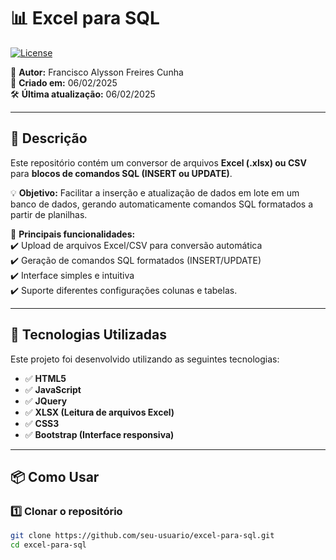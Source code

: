# 📊 Excel para SQL

[![License](https://img.shields.io/badge/license-Apache%202.0-blue.svg)](LICENSE)

📌 **Autor:** Francisco Alysson Freires Cunha  
📅 **Criado em:** 06/02/2025  
🛠 **Última atualização:** 06/02/2025  

---

## 📌 Descrição

Este repositório contém um conversor de arquivos **Excel (.xlsx) ou CSV** para **blocos de comandos SQL (INSERT ou UPDATE)**.  

💡 **Objetivo:** Facilitar a inserção e atualização de dados em lote em um banco de dados, gerando automaticamente comandos SQL formatados a partir de planilhas.  

📌 **Principais funcionalidades:**  
✔️ Upload de arquivos Excel/CSV para conversão automática  
✔️ Geração de comandos SQL formatados (INSERT/UPDATE)  
✔️ Interface simples e intuitiva  
✔️ Suporte diferentes configurações colunas e tabelas.

---

## 🚀 Tecnologias Utilizadas

Este projeto foi desenvolvido utilizando as seguintes tecnologias:

- ✅ **HTML5**
- ✅ **JavaScript**
- ✅ **JQuery**
- ✅ **XLSX (Leitura de arquivos Excel)**
- ✅ **CSS3**
- ✅ **Bootstrap (Interface responsiva)**

---

## 📦 Como Usar

### 1️⃣ Clonar o repositório  
```bash
git clone https://github.com/seu-usuario/excel-para-sql.git
cd excel-para-sql
